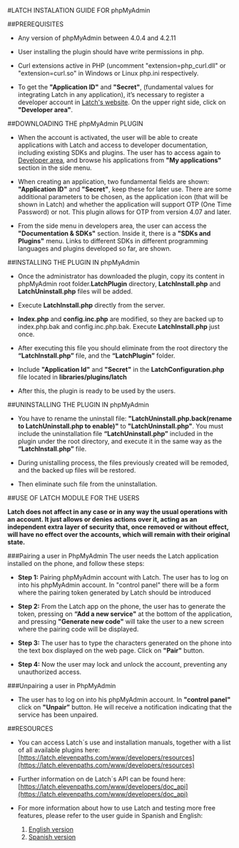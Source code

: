 #LATCH INSTALATION GUIDE FOR phpMyAdmin


##PREREQUISITES
* Any version of phpMyAdmin between 4.0.4 and 4.2.11

* User installing the plugin should have write permissions in php.

* Curl extensions active in PHP (uncomment "extension=php_curl.dll" or "extension=curl.so" in Windows or Linux php.ini respectively. 

* To get the **"Application ID"** and **"Secret"**, (fundamental values for integrating Latch in any application), it’s necessary to register a developer account in [Latch's website](https://latch.elevenpaths.com). On the upper right side, click on **"Developer area"**.


##DOWNLOADING THE phpMyAdmin PLUGIN
* When the account is activated, the user will be able to create applications with Latch and access to developer documentation, including existing SDKs and plugins. The user has to access again to [Developer area](https://latch.elevenpaths.com/www/developerArea), and browse his applications from **"My applications"** section in the side menu.

* When creating an application, two fundamental fields are shown: **"Application ID"** and **"Secret"**, keep these for later use. There are some additional parameters to be chosen, as the application icon (that will be shown in Latch) and whether the application will support OTP (One Time Password) or not. This plugin allows for OTP from version 4.07 and later.

* From the side menu in developers area, the user can access the **"Documentation & SDKs"** section. Inside it, there is a **"SDKs and Plugins"** menu. Links to different SDKs in different programming languages and plugins developed so far, are shown.


##INSTALLING THE PLUGIN IN phpMyAdmin
* Once the administrator has downloaded the plugin, copy its content in phpMyAdmin root folder.**LatchPlugin** directory, **LatchInstall.php** and **LatchUninstall.php** files will be added.

* Execute **LatchInstall.php** directly from the server.

* **Index.php** and **config.inc.php** are modified, so they are backed up to index.php.bak and config.inc.php.bak. Execute **LatchInstall.php** just once. 

* After executing this file you should eliminate from the root directory the **“LatchInstall.php”** file, and the **“LatchPlugin”** folder. 

* Include **"Application Id"** and **"Secret"** in the **LatchConfiguration.php** file located in **libraries/plugins/latch**

* After this, the plugin is ready to be used by the users.


##UNINSTALLING THE PLUGIN IN phpMyAdmin
* You have to rename the uninstall file: **"LatchUninstall.php.back(rename to LatchUninstall.php to enable)"** to **"LatchUninstall.php"**. You must include the uninstallation file **“LatchUninstall.php”** included in the plugin under the root directory, and execute it in the same way as the **“LatchInstall.php”** file.
 
* During unistalling process, the files previously created will be remoded, and the backed up files will be restored.

* Then eliminate such file from the uninstallation.



##USE OF LATCH MODULE FOR THE USERS

**Latch does not affect in any case or in any way the usual operations with an account. It just allows or denies actions over it, acting as an independent extra layer of security that, once removed or without effect, will have no effect over the accounts, which will remain with their original state.**

###Pairing a user in PhpMyAdmin
The user needs the Latch application installed on the phone, and follow these steps:

* **Step 1:** Pairing phpMyAdmin account with Latch. The user has to log on into his phpMyAdmin account. In "control panel" there will be a form where the pairing token generated by Latch should be introduced 

* **Step 2:** From the Latch app on the phone, the user has to generate the token, pressing on **“Add a new service"** at the bottom of the application, and pressing **"Generate new code"** will take the user to a new screen where the pairing code will be displayed.

* **Step 3:** The user has to type the characters generated on the phone into the text box displayed on the web page. Click on **"Pair"** button.

* **Step 4:** Now the user may lock and unlock the account, preventing any unauthorized access.
 

###Unpairing a user in PhpMyAdmin
* The user has to log on into his phpMyAdmin account. In **"control panel"** click on **"Unpair”** button. He will receive a notification indicating that the service has been unpaired.



##RESOURCES
- You can access Latch´s use and installation manuals, together with a list of all available plugins here: [https://latch.elevenpaths.com/www/developers/resources](https://latch.elevenpaths.com/www/developers/resources)

- Further information on de Latch´s API can be found here: [https://latch.elevenpaths.com/www/developers/doc_api](https://latch.elevenpaths.com/www/developers/doc_api)

- For more information about how to use Latch and testing more free features, please refer to the user guide in Spanish and English:
	1. [English version](https://latch.elevenpaths.com/www/public/documents/howToUseLatchNevele_EN.pdf)
	1. [Spanish version](https://latch.elevenpaths.com/www/public/documents/howToUseLatchNevele_ES.pdf)


